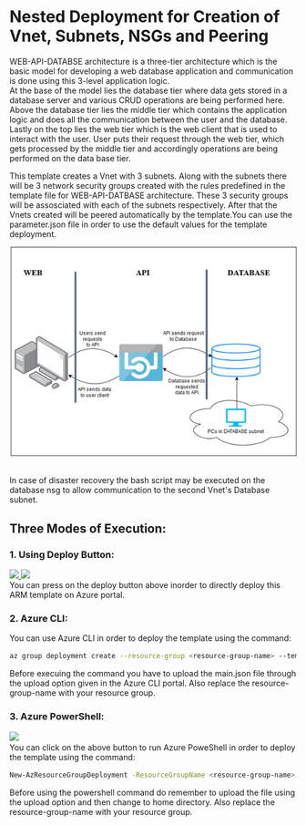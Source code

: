 # Nested Deployment for Creation of Vnet, Subnets, NSGs and Peering

WEB-API-DATABSE architecture is a three-tier architecture which is the basic model for developing a web database application and communication is done using this 3-level application logic.</br> 
At the base of the model lies the database tier where data gets stored in a database server and various CRUD operations are being performed here. Above the database tier lies the middle tier which contains the application logic and does all the communication between the user and the database. Lastly on the top lies the web tier which is the web client that is used to interact with the user. User puts their request through the web tier, which gets processed by the middle tier and accordingly operations are being performed on the data base tier.</br>


This template creates a Vnet with 3 subnets. Along with the subnets there will be 3 network security groups created with the rules predefined in the template file for WEB-API-DATBASE architecture. These 3 security groups will be assosciated with each of the subnets respectively. After that the Vnets created will be peered automatically by the template.You can use the parameter.json file in order to use the default values for the template deployment.</br>

<p align="center">
<img src="./ARCH.png">
</p>


</br>
In case of disaster recovery the bash script may be executed on the database nsg to allow communication to the second Vnet's Database subnet.</br>

## Three Modes of Execution:<br/>
### 1. Using Deploy Button:
 <a href="https://portal.azure.com/#create/Microsoft.Template/uri/https%3A%2F%2Fraw.githubusercontent.com%2FSouradeep2304%2FAzure-Templates%2Fmaster%2FNested%20Templates%2FCreation%20of%20Two%20Vnets%20and%20peering%2Fmain.json" target="_blank">
    <img src="http://azuredeploy.net/deploybutton.png"/>
</a>
<a href="https://portal.azure.com/#create/Microsoft.Template/uri/https%3A%2F%2Fraw.githubusercontent.com%2FSouradeep2304%2FAzure-Templates%2Fmaster%2FNested%20Templates%2FCreation%20of%20Two%20Vnets%20and%20peering%2Fmain.json" target="_blank">
    <img src="http://armviz.io/visualizebutton.png"/>
</a><br/>
You can press on the deploy button above inorder to directly deploy this ARM template on Azure portal.<br/>

### 2. Azure CLI:
You can use Azure CLI in order to deploy the template using the command:
```bash
az group deployment create --resource-group <resource-group-name> --template-file main.json
```
Before execuing the command you have to upload the main.json file through the upload option given in the Azure CLI portal. Also replace the resource-group-name with your resource group.<br/>
### 3. Azure PowerShell:
<a href="https://shell.azure.com" target="_blank">
 <img name="launch-cloud-shell" src="https://docs.microsoft.com/azure/includes/media/cloud-shell-try-it/launchcloudshell.png" data-linktype="external">
</a></br>
 You can click on the above button to run Azure PoweShell in order to deploy the template using the command:
 
```bash
New-AzResourceGroupDeployment -ResourceGroupName <resource-group-name> -TemplateFile main.json
``` 
Before using the powershell command do remember to upload the file using the upload option and then change to home directory. Also replace the resource-group-name with your resource group.
